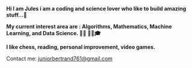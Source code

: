 <p><b>Hi I am Jules i  am a coding and science lover who like to build amazing  stuff...🧠</b><br></p>
<p><b>My current interest area are : Algorithms, Mathematics, Machine Learning, and Data Science. 👨‍💻 👨‍👊🎓</b></p>
<p><b>I like chess, reading, personal improvement, video games.</b></p>
Contact me:  <a href = "juniorbertrand761@gmail.com">juniorbertrand761@gmail.com</a>
